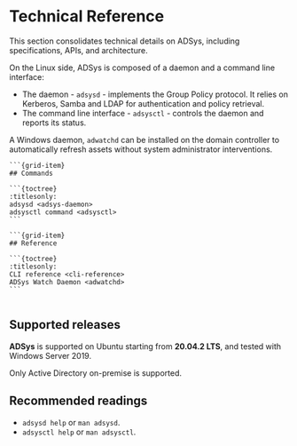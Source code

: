 # Technical Reference

This section consolidates technical details on ADSys, including specifications, APIs, and architecture.

On the Linux side, ADSys is composed of a daemon and a command line interface:

* The daemon - `adsysd` - implements the Group Policy protocol. It relies on Kerberos, Samba and LDAP for authentication and policy retrieval.
* The command line interface - `adsysctl` - controls the daemon and reports its status.

A Windows daemon, `adwatchd` can be installed on the domain controller to automatically refresh assets without system administrator interventions.

````{grid} 1 1 2 2
```{grid-item}
## Commands

```{toctree}
:titlesonly:
adsysd <adsys-daemon>
adsysctl command <adsysctl>
```

```{grid-item}
## Reference

```{toctree}
:titlesonly:
CLI reference <cli-reference>
ADSys Watch Daemon <adwatchd>
```


````

## Supported releases

**ADSys** is supported on Ubuntu starting from **20.04.2 LTS**, and tested with Windows Server 2019.

Only Active Directory on-premise is supported.

## Recommended readings

* `adsysd help` or `man adsysd`.
* `adsysctl help` or `man adsysctl`.
